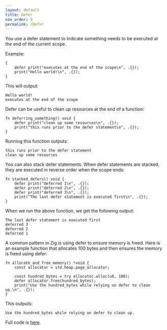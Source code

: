 ```yaml
---
layout: default
title: Defer
nav_order: 9
permalink: /Defer
---
```


You use a defer statement to indicate something needs to be executed at the end of the current scope.


Example:
```
{
    defer print("executes at the end of the scope\n", .{});
    print("Hello world!\n", .{});
}
```

This will output:
```
Hello world!
executes at the end of the scope
```


Defer can be useful to clean up resources at the end of a function:
```zig
fn deferring_something() void {
    defer print("clean up some resources\n", .{});
    print("this runs prior to the defer statement\n", .{});
}
```

Running this function outputs:

```
this runs prior to the defer statement
clean up some resources
```

You can also stack defer statements. When defer statements are stacked, they are executed in reverse order when the scope ends:

```
fn stacked_defers() void {
    defer print("deferred 1\n", .{});
    defer print("deferred 2\n", .{});
    defer print("deferred 3\n", .{});
    print("The last defer statement is executed first\n", .{});
}
```

When we run the above function, we get the following output:

```
The last defer statement is executed first
deferred 3
deferred 2
deferred 1
```


A common pattern in Zig is using defer to ensure memory is freed. Here is an example function that allocates 100 bytes and then ensures the memory is freed using defer:

```zig
fn allocate_and_free_memory() !void {
    const allocator = std.heap.page_allocator;

    const hundred_bytes = try allocator.alloc(u8, 100);
    defer allocator.free(hundred_bytes);
    print("Use the hundred_bytes while relying on defer to clean up.\n", .{});
}
```

This outputs:

```
Use the hundred_bytes while relying on defer to clean up.
```


Full code is [here](https://github.com/saidvandeklundert/fortheloveofzig/blob/dev/src/defer.zig).